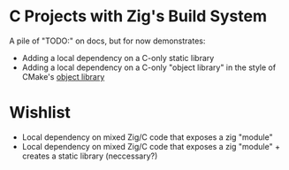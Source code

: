 # C Projects with Zig's Build System

A pile of "TODO:" on docs, but for now demonstrates:
- Adding a local dependency on a C-only static library
- Adding a local dependency on a C-only "object library" in the style of CMake's [object library]()

# Wishlist
- Local dependency on mixed Zig/C code that exposes a zig "module"
- Local dependency on mixed Zig/C code that exposes a zig "module" + creates a static library (neccessary?)